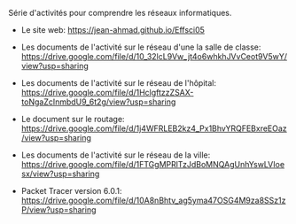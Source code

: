 Série d'activités pour comprendre les réseaux informatiques.

- Le site web: https://jean-ahmad.github.io/Effsci05

- Les documents de l'activité sur le réseau d'une la salle de classe: https://drive.google.com/file/d/10_32lcL9Vw_jt4o6whkhJVvCeot9V5wY/view?usp=sharing

- Les documents de l'activité sur le réseau de l'hôpital: https://drive.google.com/file/d/1HclgftzzZSAX-toNgaZcInmbdU9_6t2g/view?usp=sharing

- Le document sur le routage: https://drive.google.com/file/d/1j4WFRLEB2kz4_Px1BhvYRQFEBxreEOaz/view?usp=sharing

- Les documents de l'activité sur le réseau de la ville: https://drive.google.com/file/d/1FTGgMPRlTzJdBoMNQAgUnhYswLVIoesx/view?usp=sharing

- Packet Tracer version 6.0.1: https://drive.google.com/file/d/10A8nBhtv_ag5yma47OSG4M9za8SSz1zP/view?usp=sharing
